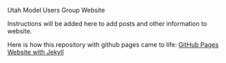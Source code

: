 Utah Model Users Group Website

Instructions will be added here to add posts and other information to website.


Here is how this repository with github pages came to life: [GitHub Pages Website with Jekyll](https://docs.google.com/document/d/1Py8Ml5GpC47d1nS2Cks_qv5a7thzSBU3lmc33RcC8Cs/edit?pli=1#heading=h.ht2yz6f7kemg)
